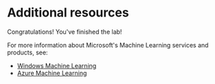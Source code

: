 # Additional resources

Congratulations! You've finished the lab!

For more information about Microsoft's Machine Learning services and products, see:

- [Windows Machine Learning](aka.ms/winml)
- [Azure Machine Learning](https://azure.microsoft.com/overview/machine-learning/)